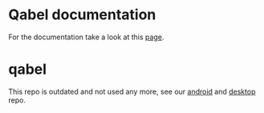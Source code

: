 # Qabel documentation
For the documentation take a look at this [page](https://qabel.github.io).

qabel
=====
This repo is outdated and not used any more, see our [android](https://github.com/Qabel/qabel-android) and [desktop](https://github.com/Qabel/qabel-desktop) repo.
